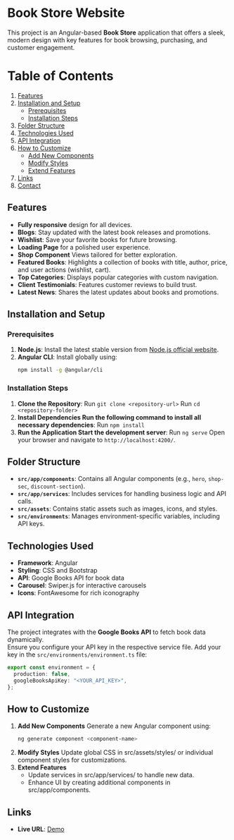 # Book Store Website

This project is an Angular-based **Book Store** application that offers a sleek, modern design with key features for book browsing, purchasing, and customer engagement.

# Table of Contents

1. [Features](#features)
2. [Installation and Setup](#installation-and-setup)
   - [Prerequisites](#prerequisites)
   - [Installation Steps](#installation-steps)
3. [Folder Structure](#folder-structure)
4. [Technologies Used](#technologies-used)
5. [API Integration](#api-integration)
6. [How to Customize](#how-to-customize)
   - [Add New Components](#add-new-components)
   - [Modify Styles](#modify-styles)
   - [Extend Features](#extend-features)
7. [Links](#links)
8. [Contact](#contact)

## Features

- **Fully responsive** design for all devices.
- **Blogs**: Stay updated with the latest book releases and promotions.
- **Wishlist**: Save your favorite books for future browsing.
- **Loading Page** for a polished user experience.
- **Shop Component** Views tailored for better exploration.
- **Featured Books**: Highlights a collection of books with title, author, price, and user actions (wishlist, cart).
- **Top Categories**: Displays popular categories with custom navigation.
- **Client Testimonials**: Features customer reviews to build trust.
- **Latest News**: Shares the latest updates about books and promotions.

## Installation and Setup

### Prerequisites

1. **Node.js**: Install the latest stable version from [Node.js official website](https://nodejs.org).
2. **Angular CLI**: Install globally using:
   ```bash
   npm install -g @angular/cli
   ```

### Installation Steps

1. **Clone the Repository**:
   Run `git clone <repository-url>`
   Run `cd <repository-folder>`
2. **Install Dependencies Run the following command to install all necessary dependencies**:
   Run `npm install`
3. **Run the Application Start the development server**:
   Run `ng serve`
   Open your browser and navigate to `http://localhost:4200/`.

## Folder Structure

- **`src/app/components`**: Contains all Angular components (e.g., `hero`, `shop-sec`, `discount-section`).
- **`src/app/services`**: Includes services for handling business logic and API calls.
- **`src/assets`**: Contains static assets such as images, icons, and styles.
- **`src/environments`**: Manages environment-specific variables, including API keys.

## Technologies Used

- **Framework**: Angular
- **Styling**: CSS and Bootstrap
- **API**: Google Books API for book data
- **Carousel**: Swiper.js for interactive carousels
- **Icons**: FontAwesome for rich iconography

## API Integration

The project integrates with the **Google Books API** to fetch book data dynamically.  
Ensure you configure your API key in the respective service file. Add your key in the `src/environments/environment.ts` file:

```typescript
export const environment = {
  production: false,
  googleBooksApiKey: "<YOUR_API_KEY>",
};
```

## How to Customize

1. **Add New Components**
   Generate a new Angular component using:
   ```bash
   ng generate component <component-name>
   ```
2. **Modify Styles**
   Update global CSS in src/assets/styles/ or individual component styles for customizations.
3. **Extend Features**
   - Update services in src/app/services/ to handle new data.
   - Enhance UI by creating additional components in src/app/components.

## Links

- **Live URL**: [Demo](https://unique-yeot-2626e4.netlify.app/home)


